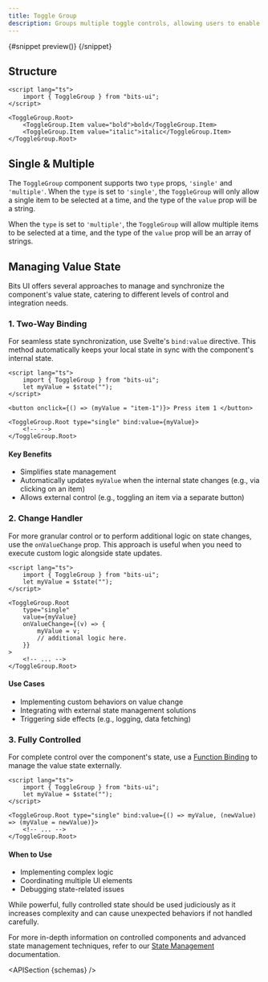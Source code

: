 ```yaml
---
title: Toggle Group
description: Groups multiple toggle controls, allowing users to enable one or multiple options.
---
```


<script>
	import { APISection, ComponentPreviewV2, ToggleGroupDemo, Callout } from '$lib/components/index.js'
	let { schemas } = $props()
</script>

<ComponentPreviewV2 name="toggle-group-demo" componentName="ToggleGroup">

{#snippet preview()}
<ToggleGroupDemo />
{/snippet}

</ComponentPreviewV2>

## Structure

```svelte
<script lang="ts">
	import { ToggleGroup } from "bits-ui";
</script>

<ToggleGroup.Root>
	<ToggleGroup.Item value="bold">bold</ToggleGroup.Item>
	<ToggleGroup.Item value="italic">italic</ToggleGroup.Item>
</ToggleGroup.Root>
```

## Single & Multiple

The `ToggleGroup` component supports two `type` props, `'single'` and `'multiple'`. When the `type` is set to `'single'`, the `ToggleGroup` will only allow a single item to be selected at a time, and the type of the `value` prop will be a string.

When the `type` is set to `'multiple'`, the `ToggleGroup` will allow multiple items to be selected at a time, and the type of the `value` prop will be an array of strings.

## Managing Value State

Bits UI offers several approaches to manage and synchronize the component's value state, catering to different levels of control and integration needs.

### 1. Two-Way Binding

For seamless state synchronization, use Svelte's `bind:value` directive. This method automatically keeps your local state in sync with the component's internal state.

```svelte
<script lang="ts">
	import { ToggleGroup } from "bits-ui";
	let myValue = $state("");
</script>

<button onclick={() => (myValue = "item-1")}> Press item 1 </button>

<ToggleGroup.Root type="single" bind:value={myValue}>
	<!-- -->
</ToggleGroup.Root>
```

#### Key Benefits

-   Simplifies state management
-   Automatically updates `myValue` when the internal state changes (e.g., via clicking on an item)
-   Allows external control (e.g., toggling an item via a separate button)

### 2. Change Handler

For more granular control or to perform additional logic on state changes, use the `onValueChange` prop. This approach is useful when you need to execute custom logic alongside state updates.

```svelte
<script lang="ts">
	import { ToggleGroup } from "bits-ui";
	let myValue = $state("");
</script>

<ToggleGroup.Root
	type="single"
	value={myValue}
	onValueChange={(v) => {
		myValue = v;
		// additional logic here.
	}}
>
	<!-- ... -->
</ToggleGroup.Root>
```

#### Use Cases

-   Implementing custom behaviors on value change
-   Integrating with external state management solutions
-   Triggering side effects (e.g., logging, data fetching)

### 3. Fully Controlled

For complete control over the component's state, use a [Function Binding](https://svelte.dev/docs/svelte/bind#Function-bindings) to manage the value state externally.

```svelte
<script lang="ts">
	import { ToggleGroup } from "bits-ui";
	let myValue = $state("");
</script>

<ToggleGroup.Root type="single" bind:value={() => myValue, (newValue) => (myValue = newValue)}>
	<!-- ... -->
</ToggleGroup.Root>
```

#### When to Use

-   Implementing complex logic
-   Coordinating multiple UI elements
-   Debugging state-related issues

<Callout>

While powerful, fully controlled state should be used judiciously as it increases complexity and can cause unexpected behaviors if not handled carefully.

For more in-depth information on controlled components and advanced state management techniques, refer to our [State Management](/docs/state-management) documentation.

</Callout>

<APISection {schemas} />
